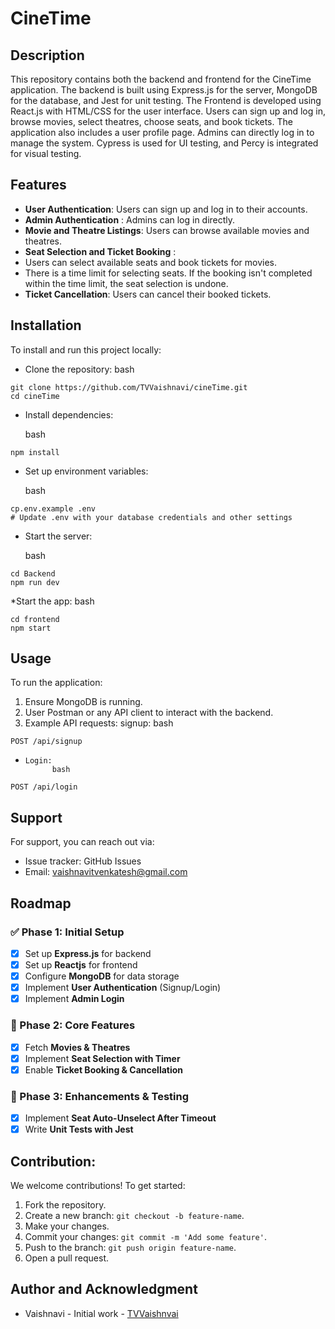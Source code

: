 # CineTime

## Description

This repository contains both the backend and frontend for the CineTime application. The backend is built using Express.js for the server, MongoDB for the database, and Jest for unit testing. The Frontend is developed using React.js with HTML/CSS for the user interface. Users can sign up and log in, browse movies, select theatres, choose seats, and book tickets. The application also includes a user profile page. Admins can directly log in to manage the system. Cypress is used for UI testing, and Percy is integrated for visual testing.

## Features

* **User Authentication**: Users can sign up and log in to their accounts.
* **Admin Authentication** : Admins can log in directly.
* **Movie and Theatre Listings**: Users can browse available movies and theatres.
* **Seat Selection and Ticket Booking** :
* Users can select available seats and book tickets for movies.
* There is a time limit for selecting seats. If the booking isn't completed within the time limit, the seat selection is undone.
* **Ticket Cancellation**: Users can cancel their booked tickets.

## Installation

To install and run this project locally:

* Clone the repository:
  bash

```
git clone https://github.com/TVVaishnavi/cineTime.git
cd cineTime
```

* Install dependencies:

  bash

```
npm install
```

* Set up environment variables:

  bash

```
cp.env.example .env
# Update .env with your database credentials and other settings
```

* Start the server:

  bash

```
cd Backend
npm run dev
```
*Start the app:
  bash

```
cd frontend
npm start
```

## Usage

To run the application:

1. Ensure MongoDB is running.
2. User Postman or any API client to interact with the backend.
3. Example API requests:
   signup:
   bash

```
POST /api/signup
```

*     Login:
            bash

```
POST /api/login
```

## Support

For support, you can reach out via:

* Issue tracker: GitHub Issues
* Email: vaishnavitvenkatesh@gmail.com

## Roadmap

### ✅ Phase 1: Initial Setup

* [X] Set up **Express.js** for backend
* [X] Set up **Reactjs** for frontend 
* [X] Configure **MongoDB** for data storage
* [X] Implement **User Authentication** (Signup/Login)
* [X] Implement **Admin Login**

### 🚀 Phase 2: Core Features

* [X] Fetch **Movies & Theatres**
* [X] Implement **Seat Selection with Timer**
* [X] Enable **Ticket Booking & Cancellation**

### 🔧 Phase 3: Enhancements & Testing

* [X] Implement **Seat Auto-Unselect After Timeout**
* [X] Write **Unit Tests with Jest**

## Contribution:

We welcome contributions! To get started:

1. Fork the repository.
2. Create a new branch: `git checkout -b feature-name`.
3. Make your changes.
4. Commit your changes: `git commit -m 'Add some feature'`.
5. Push to the branch: `git push origin feature-name`.
6. Open a pull request.

## Author and Acknowledgment

* Vaishnavi - Initial work - [TVVaishnvai](https://github.com/TVVaishnavi)
